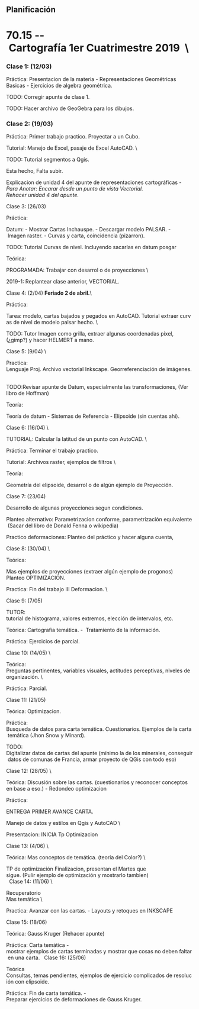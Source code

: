 ## Planificación 

# 70.15 -- Cartografía 1er Cuatrimestre 2019  \

### Clase 1: (12/03)

Práctica:
Presentacion de la materia - Representaciones Geométricas Basicas - Ejercicios de algebra geométrica.

TODO: Corregir apunte de clase 1. 

TODO: Hacer archivo de GeoGebra para los dibujos.

### Clase 2: (19/03)

Práctica:
Primer trabajo practico. Proyectar a un Cubo.

Tutorial: Manejo de Excel, pasaje de Excel AutoCAD. \

TODO: Tutorial segmentos a Qgis.

Esta hecho, Falta subir.

Explicacion de unidad 4 del apunte de representaciones cartográficas - _Para Anotar: Encarar desde un punto de vista Vectorial.
Rehacer unidad 4 del apunte._

Clase 3: (26/03)

Práctica:

Datum: - Mostrar Cartas Inchauspe. - Descargar modelo PALSAR. - Imagen raster. - Curvas y carta, coincidencia (pizarron).

TODO: Tutorial Curvas de nivel. Incluyendo sacarlas en datum posgar 

Teórica:

PROGRAMADA: Trabajar con desarrol o de proyecciones \

2019-1: Replantear clase anterior, VECTORIAL.

Clase 4: (2/04) **Feriado 2 de abril.**\

Práctica:

Tarea: modelo, cartas bajados y pegados en AutoCAD. Tutorial extraer curvas de nivel de modelo palsar hecho. \

TODO: Tutor Imagen como grilla, extraer algunas coordenadas pixel, (¿gimp?) y hacer HELMERT a mano.

Clase 5: (9/04) \

Practica: Lenguaje Proj. Archivo vectorial Inkscape. Georreferenciación de imágenes. 

TODO:Revisar apunte de Datum, especialmente las transformaciones, (Ver libro de Hoffman)

Teoría:

Teoría de datum - Sistemas de Referencia - Elipsoide (sin cuentas ahi).

Clase 6: (16/04) \

TUTORIAL: Calcular la latitud de un punto con AutoCAD. \

Práctica: Terminar el trabajo practico. 

Tutorial: Archivos raster, ejemplos de filtros \

Teoría:

Geometría del elipsoide, desarrol o de algún ejemplo de Proyección.

Clase 7: (23/04) 

Desarrollo de algunas proyecciones segun condiciones.

Planteo alternativo: Parametrizacion conforme, parametrización equivalente (Sacar del libro de Donald Fenna o wikipedia)

Practico deformaciones: Planteo del práctico y hacer alguna cuenta, 

Clase 8: (30/04) \

Teórica:

Mas ejemplos de proyecciones (extraer algún ejemplo de progonos) \
Planteo OPTIMIZACION.

Practica:
Fin del trabajo III Deformacion. \

Clase 9: (7/05) 

TUTOR: tutorial de histograma, valores extremos, elección de intervalos, etc.

Teórica: Cartografia temática. -  Tratamiento de la información. 

Práctica: Ejercicios de parcial.

Clase 10: (14/05) \

Teórica: 
Preguntas pertinentes, variables visuales, actitudes perceptivas, niveles de organización. \

Práctica: Parcial. 

Clase 11: (21/05) 

Teórica: Optimizacion.

Práctica:
Busqueda de datos para carta temática. Cuestionarios. Ejemplos de la carta temática (Jhon Snow y Minard). 

TODO: Digitalizar datos de cartas del apunte (mínimo la de los minerales, conseguir datos de comunas de Francia, armar proyecto de QGis con todo eso)


Clase 12: (28/05) \

Teórica: Discusión sobre las cartas. (cuestionarios y reconocer conceptos en base a eso.) - Redondeo optimizacion

Práctica:

ENTREGA PRIMER AVANCE CARTA.

Manejo de datos y estilos en Qgis y AutoCAD \

Presentacion: INICIA Tp Optimizacion

Clase 13: (4/06) \

Teórica: Mas conceptos de temática. (teoria del Color?) \

TP de optimización Finalizacion, presentan el Martes que sigue. (Pulir ejemplo de optimización y mostrarlo tambien) \
 
Clase 14: (11/06) \

Recuperatorio \
Mas temática \

Practica: Avanzar con las cartas. - Layouts y retoques en INKSCAPE

Clase 15: (18/06) 

Teórica: Gauss Kruger (Rehacer apunte) 

Práctica: Carta temática - mostrar ejemplos de cartas terminadas y mostrar que cosas no deben faltar en una carta.
 
Clase 16: (25/06)

Teórica
Consultas, temas pendientes, ejemplos de ejercicio complicados de resolución con elipsoide.

Práctica:
Fin de carta temática. - Preparar ejercicios de deformaciones de Gauss Kruger.

